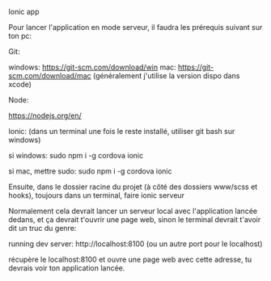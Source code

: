Ionic app

Pour lancer l'application en mode serveur, il faudra les prérequis suivant sur ton pc:

Git:

windows: https://git-scm.com/download/win
mac: https://git-scm.com/download/mac (généralement j'utilise la version dispo dans xcode)


Node:

https://nodejs.org/en/

Ionic: (dans un terminal une fois le reste installé, utiliser git bash sur windows)

si windows:
sudo npm i -g cordova ionic

si mac, mettre sudo:
sudo npm i -g cordova ionic

Ensuite, dans le dossier racine du projet (à côté des dossiers www/scss et hooks), toujours dans un terminal, faire ionic serveur

Normalement cela devrait lancer un serveur local avec l'application lancée dedans, et ça devrait t'ouvrir une page web, sinon le terminal devrait t'avoir dit un truc du genre:

running dev server: http://localhost:8100 (ou un autre port pour le localhost)

récupère le localhost:8100 et ouvre une page web avec cette adresse, tu devrais voir ton application lancée.
